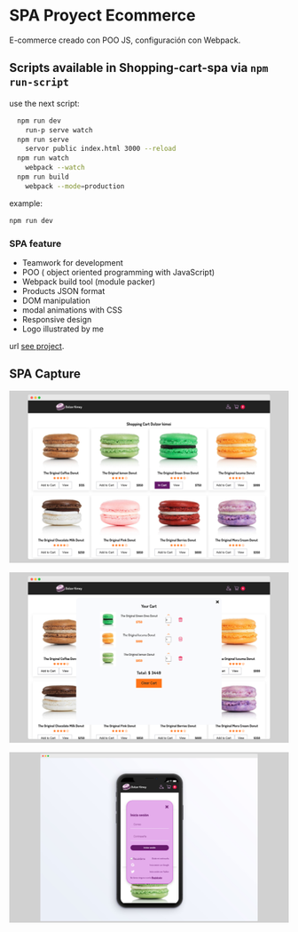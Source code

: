 # SPA Proyect Ecommerce

E-commerce creado con POO JS, configuración con Webpack.

## Scripts available in Shopping-cart-spa via `npm run-script`

use the next script:

```bash
  npm run dev
    run-p serve watch
  npm run serve
    servor public index.html 3000 --reload
  npm run watch
    webpack --watch
  npm run build
    webpack --mode=production
```

example:

```bash
npm run dev
```

### SPA feature

- Teamwork for development
- POO ( object oriented programming with JavaScript)
- Webpack build tool (module packer)
- Products JSON format
- DOM manipulation
- modal animations with CSS
- Responsive design
- Logo illustrated by me

url [see project](https://ecommerce-dulzorkimey.netlify.app/).

## SPA Capture

![screenshot](https://raw.githubusercontent.com/volta2016/spa-proyect/main/public/images/screen-1.png?token=AE7I7SD5BS6NXJUMV4SXZWTA3X2MQ)

![screenshot](https://raw.githubusercontent.com/volta2016/spa-proyect/main/public/images/screen-2.png?token=AE7I7SCSVLJT2PATART5MYTA3X2O4)

![screenshot](https://raw.githubusercontent.com/volta2016/spa-proyect/main/public/images/screen-3.png?token=AE7I7SALPKHFHENNEHVUXNDA3X2SY)
